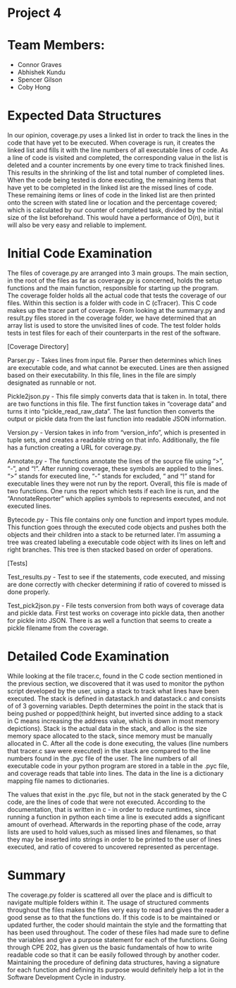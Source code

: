 Project 4
=========

# Team Members:

- Connor Graves
- Abhishek Kundu
- Spencer Gilson
- Coby Hong

# Expected Data Structures
In our opinion, coverage.py uses a linked list in order to track the lines in the code that have yet to be executed. When coverage is run, it creates the linked list and fills it with the line numbers of all executable lines of code. As a line of code is visited and completed, the corresponding value in the list is deleted and a counter increments by one every time to track finished lines. This results in the shrinking of the list and total number of completed lines. When the code being tested is done executing, the remaining items that have yet to be completed in the linked list are the missed lines of code. These remaining items or lines of code in the linked list are then printed onto the screen with stated line or location and the percentage covered; which is calculated by our counter of completed task, divided by the initial size of the list beforehand. This would have a performance of O(n), but it will also be very easy and reliable to implement.

# Initial Code Examination
The files of coverage.py are arranged into 3 main groups. The main section, in the root of the files as far as coverage.py is concerned, holds the setup functions and the main function, responsible for starting up the program. The coverage folder holds all the actual code that tests the coverage of our files. Within this section is a folder with code in C (cTracer). This C code makes up the tracer part of coverage. From looking at the summary.py and result.py files stored in the coverage folder, we have determined that an array list is used to store the unvisited lines of code. The test folder holds tests in test files for each of their counterparts in the rest of the software.
 
[Coverage Directory]
 
Parser.py - Takes lines from input file. Parser then determines which lines are executable code, and what cannot be executed. Lines are then assigned based on their executability. In this file, lines in the file are simply designated as runnable or not.
 
Pickle2json.py - This file simply converts data that is taken in. In total, there are two functions in this file. The first function takes in “coverage data” and turns it into “pickle_read_raw_data”. The last function then converts the output or pickle data from the last function into readable JSON information.
 
Version.py - Version takes in info from “version_info”, which is presented in tuple sets,  and creates a readable string on that info. Additionally, the file has a function creating a URL for coverage.py.
 
Annotate.py - The  functions annotate the lines of the source file using “>”,  “-”, and “!”. After running coverage, these symbols are applied to the lines. “>” stands for executed line, “-” stands for excluded, “ and “!” stand for executable lines they were not run by the report. Overall, this file is made of two functions. One runs the report which tests if each line is run, and the “AnnotateReporter” which applies symbols to represents executed, and not executed lines.
 
Bytecode.py - This file contains only one function and import types module. This function goes through the executed code objects and pushes both the objects and their children into a stack to be returned later. I’m assuming a tree was created labeling a executable code object with its lines on left and right branches. This tree is then stacked based on order of operations.
 
[Tests]
 
Test_results.py - Test to see if the statements, code executed, and missing are done correctly with checker determining if ratio of covered to missed is done properly.
 
Test_pick2json.py - File tests conversion from both ways of coverage data and pickle data. First test works on coverage into pickle data, then another for pickle into JSON. There is as well a function that seems to create a pickle filename from the coverage.

# Detailed Code Examination
While looking at the file tracer.c, found in the C code section mentioned in the previous section, we discovered that it was used to monitor the python script developed by the user, using a stack to track what lines have been executed. The stack is defined in datastack.h and datastack.c and consists of of 3 governing variables. Depth determines the point in the stack that is being pushed or popped(think height, but inverted since adding to a stack in C means increasing the address value, which is down in most memory depictions). Stack is the actual data in the stack, and alloc is the size memory space allocated to the stack, since memory must be manually allocated in C. After all the code is done executing, the values (line numbers that tracer.c saw were executed) in the stack are compared to the line numbers found in the .pyc file of the user.
The line numbers of all executable code in your python program are stored in a table in the .pyc file, and coverage reads that table into lines. The data in the line is a dictionary mapping file names to dictionaries. 
 
The values that exist in the .pyc file, but not in the stack generated by the C code, are the lines of code that were not executed. According to the documentation, that is written in c - in order to reduce runtimes, since running a function in python each time a line is executed adds a significant amount of overhead.  Afterwards in the reporting phase of the code, array lists are used to hold values,such as missed lines and filenames, so that they may be inserted into strings in order to be printed to the user of lines executed, and ratio of covered to uncovered represented as percentage.
 
# Summary
 
The coverage.py folder is scattered all over the place and is difficult to navigate multiple folders within it. The usage of structured comments throughout the files makes the files very easy to read and gives the reader a good sense as to that the functions do. If this code is to be maintained or updated further, the coder should maintain the style and the formatting that has been used throughout. The coder of these files had made sure to define the variables and give a purpose statement for each of the functions. Going through CPE 202, has given us the basic fundamentals of how to write readable code so that it can be easily followed through by another coder. Maintaining the procedure of defining data structures, having a signature for each function and defining its purpose would definitely help a lot in the Software Development Cycle in industry.
 
 
